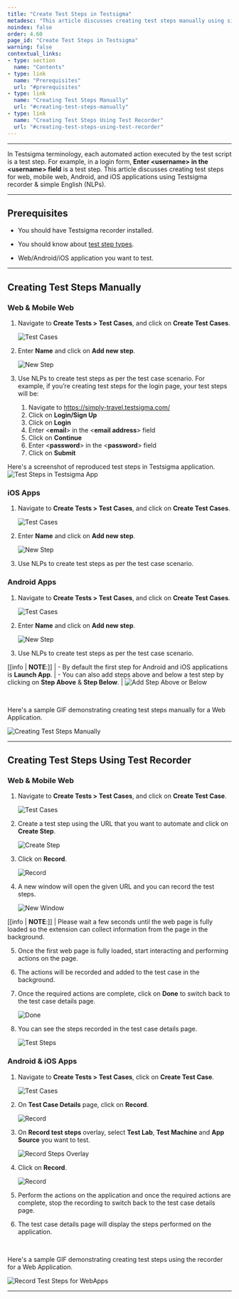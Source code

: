 ```yaml
---
title: "Create Test Steps in Testsigma"
metadesc: "This article discusses creating test steps manually using simple English (NLPs) as well as with a recorder for web, mobile web, Android, & iOS app in Testsigma"
noindex: false
order: 4.60
page_id: "Create Test Steps in Testsigma"
warning: false
contextual_links:
- type: section
  name: "Contents"
- type: link
  name: "Prerequisites"
  url: "#prerequisites"
- type: link
  name: "Creating Test Steps Manually"
  url: "#creating-test-steps-manually"
- type: link
  name: "Creating Test Steps Using Test Recorder"
  url: "#creating-test-steps-using-test-recorder"
---
```


---

In Testsigma terminology, each automated action executed by the test script is a test step. For example, in a login form, **Enter &lt;username&gt; in the &lt;username&gt; field** is a test step. This article discusses creating test steps for web, mobile web, Android, and iOS applications using Testsigma recorder & simple English (NLPs). 

---

## **Prerequisites**

- You should have Testsigma recorder installed.

- You should know about [test step types](https://testsigma.com/docs/test-cases/step-types/overview/).

- Web/Android/iOS application you want to test.


---

## **Creating Test Steps Manually**

### **Web & Mobile Web**

1. Navigate to **Create Tests > Test Cases**, and click on **Create Test Cases**.

   ![Test Cases](https://s3.amazonaws.com/static-docs.testsigma.com/new_images/projects/applications/ctsmctcs.png)

2. Enter **Name** and click on **Add new step**. 

   ![New Step](https://s3.amazonaws.com/static-docs.testsigma.com/new_images/projects/applications/ctsmanstep.png)

3. Use NLPs to create test steps as per the test case scenario. For example, if you’re creating test steps for the login page, your test steps will be:

    1. Navigate to https://simply-travel.testsigma.com/ 
    2. Click on **Login/Sign Up**
    3. Click on **Login**
    4. Enter &lt;**email**&gt; in the &lt;**email address**&gt; field
    5. Click on **Continue**
    6. Enter &lt;**password**&gt; in the &lt;**password**&gt; field
    7. Click on **Submit**

Here's a screenshot of reproduced test steps in Testsigma application.
    ![Test Steps in Testsigma App](https://s3.amazonaws.com/static-docs.testsigma.com/new_images/projects/applications/ctsmsavedsteps.png)


### **iOS Apps**

1. Navigate to **Create Tests > Test Cases**, and click on **Create Test Cases**.

   ![Test Cases](https://s3.amazonaws.com/static-docs.testsigma.com/new_images/projects/applications/ctsmiostcs.png)

2. Enter **Name** and click on **Add new step**.

   ![New Step](https://s3.amazonaws.com/static-docs.testsigma.com/new_images/projects/applications/ctsmiosts.png)

3. Use NLPs to create test steps as per the test case scenario.

### **Android Apps**

1. Navigate to **Create Tests > Test Cases**, and click on **Create Test Cases**.

   ![Test Cases](https://s3.amazonaws.com/static-docs.testsigma.com/new_images/projects/applications/ctsmandtcs.png)

2. Enter **Name** and click on **Add new step**. 

   ![New Step](https://s3.amazonaws.com/static-docs.testsigma.com/new_images/projects/applications/ctsmandnewstep.png)

3. Use NLPs to create test steps as per the test case scenario.

[[info | **NOTE**:]]
| - By default the first step for Android and iOS applications is **Launch App**.
| - You can also add steps above and below a test step by clicking on **Step Above** & **Step Below**. 
|   ![Add Step Above or Below](https://s3.amazonaws.com/static-docs.testsigma.com/new_images/projects/applications/ctsmasaab.png)

<br>

Here's a sample GIF demonstrating creating test steps manually for a Web Application. 

![Creating Test Steps Manually](https://s3.amazonaws.com/static-docs.testsigma.com/new_images/projects/applications/CreateTestStepsManually.gif)


---

## **Creating Test Steps Using Test Recorder**

### **Web & Mobile Web**

1. Navigate to **Create Tests > Test Cases**, and click on **Create Test Case**.

   ![Test Cases](https://s3.amazonaws.com/static-docs.testsigma.com/new_images/projects/applications/warnavctstcswa.png)


2. Create a test step using the URL that you want to automate and click on **Create Step**.

   ![Create Step](https://s3.amazonaws.com/static-docs.testsigma.com/new_images/projects/applications/warcs.png)


3. Click on **Record**.

   ![Record](https://s3.amazonaws.com/static-docs.testsigma.com/new_images/projects/applications/warrecord.png)


4. A new window will open the given URL and you can record the test steps.

   ![New Window](https://s3.amazonaws.com/static-docs.testsigma.com/new_images/projects/applications/warnwindow.png)


[[info | **NOTE**:]]
| Please wait a few seconds until the web page is fully loaded so the extension can collect information from the page in the background. 

5. Once the first web page is fully loaded, start interacting and performing actions on the page.


6. The actions will be recorded and added to the test case in the background. 


7. Once the required actions are complete, click on **Done** to switch back to the test case details page.
   
   ![Done](https://s3.amazonaws.com/static-docs.testsigma.com/new_images/projects/applications/warcodone.png)

8. You can see the steps recorded in the test case details page. 
   
   ![Test Steps](https://s3.amazonaws.com/static-docs.testsigma.com/new_images/projects/applications/warrcst.png)


### **Android & iOS Apps**

1. Navigate to **Create Tests > Test Cases**, click on **Create Test Case**.
   
   ![Test Cases](https://s3.amazonaws.com/static-docs.testsigma.com/new_images/projects/applications/iosoctc.png)

2. On **Test Case Details** page, click on **Record**.
   
   ![Record](https://s3.amazonaws.com/static-docs.testsigma.com/new_images/projects/applications/iosoreco.png)

3. On **Record test steps** overlay, select **Test Lab**, **Test Machine** and **App Source** you want to test. 
   
   ![Record Steps Overlay](https://s3.amazonaws.com/static-docs.testsigma.com/new_images/projects/applications/iosotltmas.png)

4. Click on **Record**.
   
   ![Record](https://s3.amazonaws.com/static-docs.testsigma.com/new_images/projects/applications/iosorctso.png)

5. Perform the actions on the application and once the required actions are complete, stop the recording to switch back to the test case details page.

6. The test case details page will display the steps performed on the application. 

<br>

Here's a sample GIF demonstrating creating test steps using the recorder for a Web Application. 

   ![Record Test Steps for WebApps](https://s3.amazonaws.com/static-docs.testsigma.com/new_images/projects/applications/RecordStepswappsWF.gif)

---